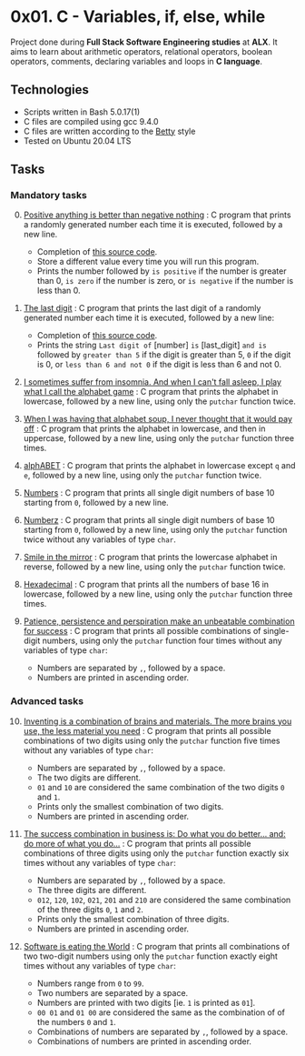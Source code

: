 # 0x01. C - Variables, if, else, while

Project done during **Full Stack Software Engineering studies** at **ALX**. It aims to learn about arithmetic operators, relational operators, boolean operators, comments, declaring variables and loops in **C language**.

## Technologies
* Scripts written in Bash 5.0.17(1)
* C files are compiled using gcc 9.4.0
* C files are written according to the [Betty](https://github.com/alx-tools/Betty) style
* Tested on Ubuntu 20.04 LTS


## Tasks

### Mandatory tasks

0. [Positive anything is better than negative nothing](./0-positive_or_negative.c) : C program that prints a randomly generated number each time it is executed, followed by a new line.
	- Completion of [this source code](https://github.com/alx-tools/0x01.c/blob/master/0-positive_or_negative_c).
    - Store a different value every time you will run this program.
    - Prints the number followed by `is positive` if the number is greater than 0, `is zero` if the number is zero, or `is negative` if the number is less than 0.

1. [The last digit](./1-last_digit.c) : C program that prints the last digit of a randomly generated number each time it is executed, followed by a new line:
    - Completion of [this source code](https://github.com/holbertonschool/0x01.c/blob/master/1-last_digit_c).
    - Prints the string `Last digit of` [number] `is` [last_digit] `and is` followed
    by `greater than 5` if the digit is greater than 5, `0` if the digit is 0, or
    `less than 6 and not 0` if the digit is less than 6 and not 0.

2. [I sometimes suffer from insomnia. And when I can't fall asleep, I play what I call the alphabet game](./2-print_alphabet.c) : C program that prints the alphabet in lowercase, followed by a new line, using only the `putchar` function twice.


3. [When I was having that alphabet soup, I never thought that it would pay off](./3-print_alphabets.c) : C program that prints the alphabet in lowercase, and then in uppercase, followed by a new line, using only the `putchar` function three times.

4. [alphABET](./4-print_alphabt.c) : C program that prints the alphabet in lowercase except `q` and `e`, followed by a new line, using only the `putchar` function twice.

5. [Numbers](./5-print_numbers.c) : C program that prints all single digit numbers of base 10 starting from `0`, followed by a new line.

6. [Numberz](./6-print_numberz.c) : C program that prints all single digit numbers of base 10 starting from `0`, followed by a new line, using only the `putchar` function twice without any variables of type `char`.

7. [Smile in the mirror](./7-print_tebahpla.c) : C program that prints the lowercase alphabet in reverse, followed by a new line, using only the `putchar` function twice.

8. [Hexadecimal](./8-print_base16.c) : C program that prints all the numbers of base 16 in lowercase, followed by a new line, using only the `putchar` function three times.

9. [Patience, persistence and perspiration make an unbeatable combination for success](./9-print_comb.c) : C program that prints all possible combinations of single-digit numbers, using only the `putchar` function four times without any variables of type `char`:
    - Numbers are separated by `,`, followed by a space.
    - Numbers are printed in ascending order.


### Advanced tasks

10. [Inventing is a combination of brains and materials. The more brains you use, the less material you need](./100-print_comb3.c) : C program that prints all possible combinations of two digits using only the `putchar` function five times without any variables of type `char`:
    - Numbers are separated by `,`, followed by a space.
    - The two digits are different.
    - `01` and `10` are considered the same combination of the two digits `0` and `1`.
    - Prints only the smallest combination of two digits.
    - Numbers are printed in ascending order.

11. [The success combination in business is: Do what you do better... and: do more of what you do...](./101-print_comb4.c) : C program that prints all possible combinations of three digits using only the `putchar` function exactly six times without any variables of type `char`:
    - Numbers are separated by `,`, followed by a space.
    - The three digits are different.
    - `012`, `120`, `102`, `021`, `201` and `210` are considered the same combination of the three digits `0`, `1` and `2`.
    - Prints only the smallest combination of three digits.
    - Numbers are printed in ascending order.

12. [Software is eating the World](./102-print_comb5.c) : C program that prints all combinations of two two-digit numbers using only the `putchar` function exactly eight times without any variables of type `char`:
    - Numbers range from `0` to `99`.
    - Two numbers are separated by a space.
    - Numbers are printed with two digits [ie. `1` is printed as `01`].
    - `00 01` and `01 00` are considered the same as the combination of of the numbers `0` and `1`.
    - Combinations of numbers are separated by `,`, followed by a space.
    - Combinations of numbers are printed in ascending order.